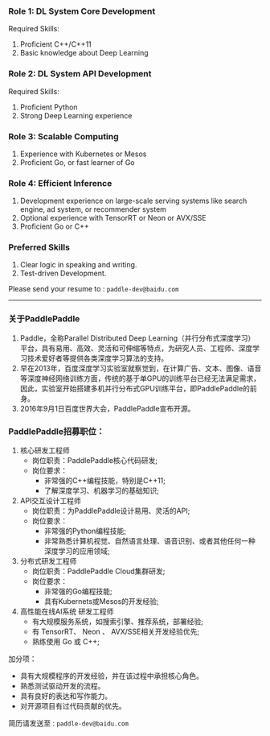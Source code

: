 
### Role 1: DL System Core Development

Required Skills:

1. Proficient C++/C++11
1. Basic knowledge about Deep Learning

### Role 2: DL System API Development

Required Skills:

1. Proficient Python
1. Strong Deep Learning experience

### Role 3: Scalable Computing

1. Experience with Kubernetes or Mesos
1. Proficient Go, or fast learner of Go

### Role 4: Efficient Inference

1. Development experience on large-scale serving systems like search engine, ad system, or recommender system
1. Optional experience with TensorRT or Neon or AVX/SSE
1. Proficient Go or C++

### Preferred Skills

1. Clear logic in speaking and writing.
1. Test-driven Development.


Please send your resume to : `paddle-dev@baidu.com`
***

### 关于PaddlePaddle
1. Paddle，全称Parallel Distributed Deep Learning（并行分布式深度学习）平台，具有易用、高效、灵活和可伸缩等特点，为研究人员、工程师、深度学习技术爱好者等提供各类深度学习算法的支持。
2. 早在2013年，百度深度学习实验室就察觉到，在计算广告、文本、图像、语音等深度神经网络训练方面，传统的基于单GPU的训练平台已经无法满足需求，因此，实验室开始搭建多机并行分布式GPU训练平台，即PaddlePaddle的前身。
3. 2016年9月1日百度世界大会，PaddlePaddle宣布开源。

### PaddlePaddle招募职位：
1. 核心研发工程师
   - 岗位职责：PaddlePaddle核心代码研发;
   - 岗位要求：
     - 非常强的C++编程技能，特别是C++11;
     - 了解深度学习、机器学习的基础知识;
2. API交互设计工程师
   - 岗位职责：为PaddlePaddle设计易用、灵活的API;
   - 岗位要求：
     - 非常强的Python编程技能;
     - 非常熟悉计算机视觉、自然语言处理、语音识别、或者其他任何一种深度学习的应用领域;
3. 分布式研发工程师
   - 岗位职责：PaddlePaddle Cloud集群研发;
   - 岗位要求：
     - 非常强的Go编程技能;
     - 具有Kubernets或Mesos的开发经验; 
4. 高性能在线AI系统 研发工程师
   - 有大规模服务系统，如搜索引擎、推荐系统，部署经验;
   - 有 TensorRT、 Neon 、 AVX/SSE相关开发经验优先;
   - 熟练使用 Go 或 C++;

加分项：
 - 具有大规模程序的开发经验，并在该过程中承担核心角色。
 - 熟悉测试驱动开发的流程。   
 - 具有良好的表达和写作能力。 
 - 对开源项目有过代码贡献的优先。

简历请发送至 : `paddle-dev@baidu.com`